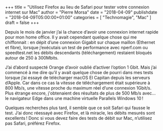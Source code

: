 +++
title       = "Utilisez Firefox au lieu de Safari pour tester votre connexion internet sur Mac"
author      = "Pierre Morsa"
date        = "2018-04-09"
publishdate = "2018-04-09T05:00:00+01:00" 
categories  = [ "Technomagie", "Mac" ]
draft       = false
+++

Depuis le mois de janvier j’ai la chance d’avoir une connexion internet rapide pour mon home office. Il y avait cependant quelque chose qui me chiffonnait : en dépit d’une connexion Gigabit sur chaque maillon (Ethernet et fibre), lorsque j’exécutais un test de performance avec nperf.com ou speedtest.net les débits descendants (téléchargement) restaient bloqués autour de 250 à 300Mbits. 

J’ai d’abord suspecté Orange d’avoir oublié d’activer l’option 1 Gbit. Mais j’ai commencé à me dire qu’il y avait quelque chose de pourri dans mes tests lorsque j’ai essayé de télécharger macOS El Capitan depuis les serveurs d’Apple. Car dans ce cas la vitesse de téléchargement était supérieure à 800 Mb/s, une vitesse proche du maximum réel d’une connexion 1Gbit/s. Plus étrange encore, j'obtenaient des résultats de plus de 500 Mb/s avec... le navigateur Edge dans une machine virtuelle Parallels Windows 10 !

Quelques recherches plus tard, il semble que ce soit Safari qui fausse le test. J’ai donc réessayé avec Firefox, et là miracle, les débits mesurés sont excellents ! Donc si vous devez faire des tests de débit sur Mac, n’utilisez pas Safari, préférez Firefox.
